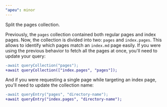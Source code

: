 ```yaml
---
"apeu": minor
---
```


Split the pages collection.

Previously, the `pages` collection contained both regular pages and index pages. Now, the collection is divided into two: `pages` and `index.pages`. This allows to identify which pages match an `index.md` page easily. If you were using the previous behavior to fetch all the pages at once, you'll need to update your query:

```diff
-await queryCollection("pages");
+await queryCollection(["index.pages", "pages"]);
```

And if you were requesting a single page while targeting an index page, you'll need to update the collection name:

```diff
-await queryEntry("pages", "directory-name");
+await queryEntry("index.pages", "directory-name");
```
